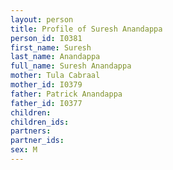 ```yaml
---
layout: person
title: Profile of Suresh Anandappa
person_id: I0381
first_name: Suresh
last_name: Anandappa
full_name: Suresh Anandappa
mother: Tula Cabraal
mother_id: I0379
father: Patrick Anandappa
father_id: I0377
children:
children_ids:
partners:
partner_ids:
sex: M
---
```


